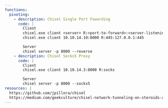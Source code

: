 ```yaml
---
functions:
  pivoting:
    - description: Chisel Single Port Fowarding
      code: |
        Client
        chisel.exe client <server> R:<port-to-forward>:<server-listening-ip-port>
        chisel.exe client 10.10.14.10:8000 R:445:127.0.0.1:445

        Server
        chisel server -p 8000 --reverse
    - description: Chisel Socks5 Proxy
      code: |
    	Client
    	chisel.exe client 10.10.14.3:8000 R:socks

    	Server
    	chisel server -p 8000 --socks5
resources: |
  https://github.com/jpillora/chisel
  https://medium.com/geekculture/chisel-network-tunneling-on-steroids-a28e6273c683
---
```

